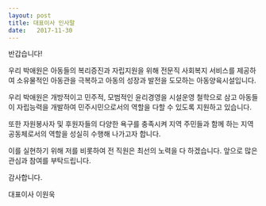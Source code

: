 ```yaml
---
layout: post
title: 대표이사 인사말
date:   2017-11-30
---
```


반갑습니다!

우리 박애원은 아동들의 복리증진과 자립지원을 위해 전문직 사회복지 서비스를 제공하여 소유물적인 아동관을 극복하고 아동의 성장과 발전을 도모하는 아동양육시설입니다.

우리 박애원은 개방적이고 민주적, 모범적인 윤리경영을 시설운영 철학으로 삼고 아동들이 자립능력을 개발하여 민주시민으로서의 역할을 다할 수 있도록 지원하고 있습니다.

또한 자원봉사자 및 후원자들의 다양한 욕구를 충족시켜 지역 주민들과 함께 하는 지역 공동체로서의 역할을 성실히 수행해 나가고자 합니다.

이를 실현하기 위해 저를 비롯하여 전 직원은 최선의 노력을 다 하겠습니다. 앞으로 많은 관심과 참여를 부탁드립니다.

감사합니다.

대표이사 이원욱
